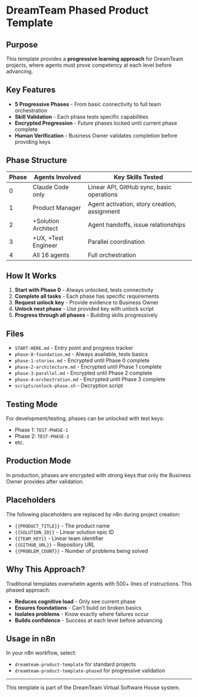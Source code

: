 # DreamTeam Phased Product Template

## Purpose

This template provides a **progressive learning approach** for DreamTeam projects, where agents must prove competency at each level before advancing.

## Key Features

- **5 Progressive Phases** - From basic connectivity to full team orchestration
- **Skill Validation** - Each phase tests specific capabilities
- **Encrypted Progression** - Future phases locked until current phase complete
- **Human Verification** - Business Owner validates completion before providing keys

## Phase Structure

| Phase | Agents Involved | Key Skills Tested |
|-------|----------------|-------------------|
| 0 | Claude Code only | Linear API, GitHub sync, basic operations |
| 1 | Product Manager | Agent activation, story creation, assignment |
| 2 | +Solution Architect | Agent handoffs, issue relationships |
| 3 | +UX, +Test Engineer | Parallel coordination |
| 4 | All 16 agents | Full orchestration |

## How It Works

1. **Start with Phase 0** - Always unlocked, tests connectivity
2. **Complete all tasks** - Each phase has specific requirements
3. **Request unlock key** - Provide evidence to Business Owner
4. **Unlock next phase** - Use provided key with unlock script
5. **Progress through all phases** - Building skills progressively

## Files

- `START-HERE.md` - Entry point and progress tracker
- `phase-0-foundation.md` - Always available, tests basics
- `phase-1-stories.md` - Encrypted until Phase 0 complete
- `phase-2-architecture.md` - Encrypted until Phase 1 complete
- `phase-3-parallel.md` - Encrypted until Phase 2 complete
- `phase-4-orchestration.md` - Encrypted until Phase 3 complete
- `scripts/unlock-phase.sh` - Decryption script

## Testing Mode

For development/testing, phases can be unlocked with test keys:
- Phase 1: `TEST-PHASE-1`
- Phase 2: `TEST-PHASE-2`
- etc.

## Production Mode

In production, phases are encrypted with strong keys that only the Business Owner provides after validation.

## Placeholders

The following placeholders are replaced by n8n during project creation:
- `{{PRODUCT_TITLE}}` - The product name
- `{{SOLUTION_ID}}` - Linear solution epic ID
- `{{TEAM_KEY}}` - Linear team identifier
- `{{GITHUB_URL}}` - Repository URL
- `{{PROBLEM_COUNT}}` - Number of problems being solved

## Why This Approach?

Traditional templates overwhelm agents with 500+ lines of instructions. This phased approach:
- **Reduces cognitive load** - Only see current phase
- **Ensures foundations** - Can't build on broken basics
- **Isolates problems** - Know exactly where failures occur
- **Builds confidence** - Success at each level before advancing

## Usage in n8n

In your n8n workflow, select:
- `dreamteam-product-template` for standard projects
- `dreamteam-product-template-phased` for progressive validation

---

This template is part of the DreamTeam Virtual Software House system.